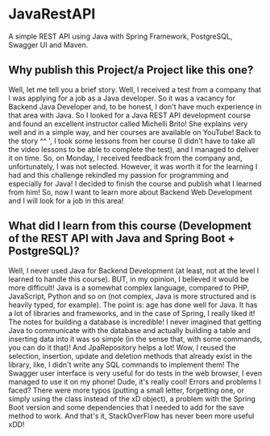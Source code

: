 # JavaRestAPI

A simple REST API using Java with Spring Framework, PostgreSQL, Swagger UI and Maven.

## Why publish this Project/a Project like this one?

  Well, let me tell you a brief story. Well, I received a test from a company that I was applying for a job as a Java developer. So it was a vacancy for Backend Java Developer and, 
to be honest, I don't have much experience in that area with Java. So I looked for a Java REST API development course and found an excellent instructor called Michelli Brito! She 
explains very well and in a simple way, and her courses are available on YouTube!
  Back to the story ^^ ', I took some lessons from her course (I didn't have to take all the video lessons to be able to complete the test), and I managed to deliver it on time.
So, on Monday, I received feedback from the company and, unfortunately, I was not selected. However, it was worth it for the learning I had and this challenge rekindled my passion 
for programming and especially for Java! I decided to finish the course and publish what I learned from him! So, now I want to learn more about Backend Web Development and I will 
look for a job in this area!

## What did I learn from this course (Development of the REST API with Java and Spring Boot + PostgreSQL)?

  Well, I never used Java for Backend Development (at least, not at the level I learned to handle this course). BUT, in my opinion, I believed it would be more difficult! Java is a 
somewhat complex language, compared to PHP, JavaScript, Python and so on (not complex, Java is more structured and is heavily typed, for example). The point is: age has done 
well for Java. It has a lot of libraries and frameworks, and in the case of Spring, I really liked it! The notes for building a database is incredible! I never imagined that 
getting Java to communicate with the database and actually building a table and inserting data into it was so simple (in the sense that, with some commands, you can do it that)! 
And JpaRepository helps a lot! Wow, I reused the selection, insertion, update and deletion methods that already exist in the library, like, I didn't write any SQL commands to 
implement them! The Swagger user interface is very useful for do tests in the web browser, I even managed to use it on my phone! Dude, it's really cool!
  Errors and problems I faced? There were more typos (putting a small letter, forgetting one, or simply using the class instead of the xD object), a problem with the Spring Boot 
version and some dependencies that I needed to add for the save method to work. And that's it, StackOverFlow has never been more useful xDD!

